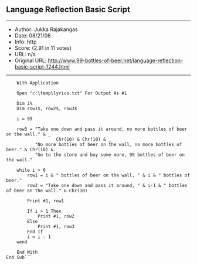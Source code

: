 
## Language Reflection Basic Script ##
---
- Author: Jukka Rajakangas
- Date: 08/21/06
- Info: http
- Score:  (2.91 in 11 votes)
- URL: n/a
- Original URL: http://www.99-bottles-of-beer.net/language-reflection-basic-script-1244.html
---

```Sub Main
	With Application
	
	Open "c:\temp\lyrics.txt" For Output As #1
	
	Dim i%
	Dim row1$, row2$, row3$
	
	i = 99

	row3 = "Take one down and pass it around, no more bottles of beer on the wall." & _
                   Chr(10) & Chr(10) & _
		   "No more bottles of beer on the wall, no more bottles of beer." & Chr(10) & _
		   "Go to the store and buy some more, 99 bottles of beer on the wall."
	
	while i > 0 
		row1 = i & " bottles of beer on the wall, " & i & " bottles of beer."
		row2 = "Take one down and pass it around, " & i-1 & " bottles of beer on the wall." & Chr(10)
		
		Print #1, row1
		
		If i > 1 Then
			Print #1, row2
		Else
			Print #1, row3
		End If	
		i = i - 1
	wend

	End With
End Sub```